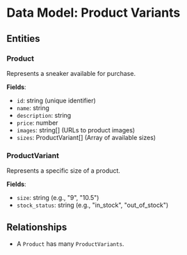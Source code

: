 # Data Model: Product Variants

## Entities

### Product
Represents a sneaker available for purchase.

**Fields**:
- `id`: string (unique identifier)
- `name`: string
- `description`: string
- `price`: number
- `images`: string[] (URLs to product images)
- `sizes`: ProductVariant[] (Array of available sizes)

### ProductVariant
Represents a specific size of a product.

**Fields**:
- `size`: string (e.g., "9", "10.5")
- `stock_status`: string (e.g., "in_stock", "out_of_stock")

## Relationships
- A `Product` has many `ProductVariants`.
